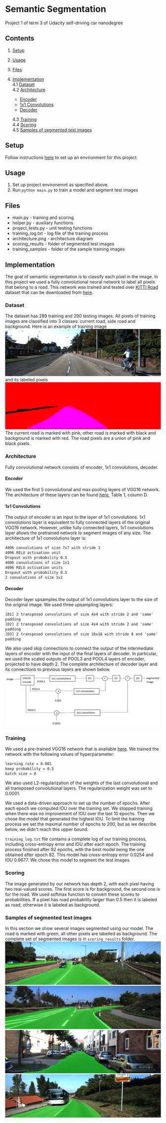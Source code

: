 # Semantic Segmentation

Project 1 of term 3 of Udacity self-driving car nanodegree

## Contents
1. [Setup](#setup)  
2. [Usage](#usage) 
3. [Files](#files)
4. [Implementation](#implementation)  
    4.1 [Dataset](#dataset)   
    4.2 [Architecture](#architecture)  
    * [Encoder](#encoder)  
    * [1x1 Convolutions](#1x1-convolutions)  
    * [Decoder](#decoder)   

    4.3 [Training](#training)  
    4.4 [Scoring](#scoring)  
    4.5 [Samples of segmented test images](#samples-of-segmented-test-images)

## Setup

Follow instructions [here](https://github.com/udacity/CarND-Semantic-Segmentation-Project) to set up an environment for this project.

## Usage

1. Set up project environemnt as specified above.
2. Run `python main.py` to train a model and segment test images
    
## Files

* main.py - training and scoring
* helper.py - auxiliary functions
* project_tests.py - unit testing functions
* training_log.txt - log file of the training process
* architecture.png - architecture diagram
* scoring_results - folder of segmented test images
* training_samples - folder of the sample training images

## Implementation
The goal of semantic segmentation is to classify each pixel in the image. In this project we used a fully convolutional neural network to label all pixels that belong to a road. This network was trained and tested over [KITTI Road](http://www.cvlibs.net/datasets/kitti/eval_road.php) dataset that can be downloaded from [here](http://www.cvlibs.net/download.php?file=data_road.zip).

[image0]: ./training_samples/um_000000.png "Train image"
[image1]: ./training_samples/um_road_000000.png "Train labels"
[image2]: ./architecture.png "Architecture"
[image3]: ./scoring_results/um_000005.png  "Test image 1"
[image4]: ./scoring_results/umm_000093.png  "Test image 2"
[image5]: ./scoring_results/uu_000003.png  "Test image 3"
[image6]: ./scoring_results/um_000032.png  "Test image 4"

### Dataset
The dataset has 289 training and 290 testing images. All pixels of training images are classified into 3 classes: current road, side road and background. Here is an example of training image
![alt text][image0]
and its labeled pixels
![alt text][image1]
The current road is marked with pink, other road is marked with black and background is marked with red. The road pixels are a union of pink and black pixels. 

### Architecture
Fully convolutional network consists of encoder, 1x1 convolutions, decoder.  

#### Encoder
We used the first 5 convolutional and max pooling layers of VGG16 network. The architecture of these layers can be found [here](https://arxiv.org/pdf/1409.1556.pdf), Table 1, column D. 

#### 1x1 Convolutions
The output of encoder is an input to the layer of 1x1 convolutions. 1x1 convolutions layer is equivalent to fully connected layers of the original VGG16 network. However, unlike fully connected layers, 1x1 convolutions layer allows the pretrained network to segment images of any size. The architecture of 1x1 convolutions layer is:

    4096 convolutions of size 7x7 with stride 1
    4096 RELU activation unit
    Dropout with probability 0.5
    4096 convolutions of size 1x1
    4096 RELU activation units
    Dropout with probability 0.5
    2 convolutions of size 1x1 

#### Decoder
Decoder layer upsamples the output of 1x1 convolutions layer to the size of the original image. We used three upsampling layers:  

    [D1] 2 transposed convolutions of size 4x4 with stride 2 and 'same' padding  
    [D2] 2 transposed convolutions of size 4x4 with stride 2 and 'same' padding  
    [D3] 2 transposed convolutions of size 16x16 with stride 8 and 'same' padding

We also used skip connections to connect the output of the intermediate layers of encoder with the input of the final layers of decoder. In particular, we used the scaled outputs of POOL3 and POOL4 layers of encoder, projected to have depth 2. The complete architecture of decoder layer and its connections to previous layers are shown below. 
![alt text][image2]

### Training 

We used a pre-trained VGG16 network that is available [here](https://s3-us-west-1.amazonaws.com/udacity-selfdrivingcar/vgg.zip).  We trained the network with the following values of hyperparameter:

    learning rate = 0.001
    keep probability = 0.5
    batch size = 8

We also used L2-regularization of the weights of the last convolutional and all transposed convolutional layers. The regularization weight was set to 0.0001.  

We used a data-driven approach to set up the number of epochs. After each epoch we computed IOU over the training set. We stopped training when there was no improvement of IOU over the last 10 epochs. Then we chose the model that generated the highest IOU. To limit the training process we set the maximal number of epochs to 200, but as we describe below, we didn't reach this upper bound.

`training_log.txt` file contains a complete log of our training process, including cross-entropy error and IOU after each epoch. The training process finished after 92 epochs, with the best model being the one obtained after epoch 82. This model has cross-entropy error 0.0254 and IOU 0.9677. We chose this model to segment the test images.

### Scoring 

The image generated by our network has depth 2, with each pixel having two real-valued scores. The first score is for background, the second one is for the road. We used softmax function to convert these scores to probabilities. If a pixel has road probability larger than 0.5 then it is labeled as road, otherwise it is labeled as background.

### Samples of segmented test images

In this section we show several images segmented using our model. The road is marked with green, all other pixels are labelled as background. The complete set of segmented images is in `scoring_results` folder.
![alt text][image3]
![alt text][image4]
![alt text][image5]
![alt text][image6]